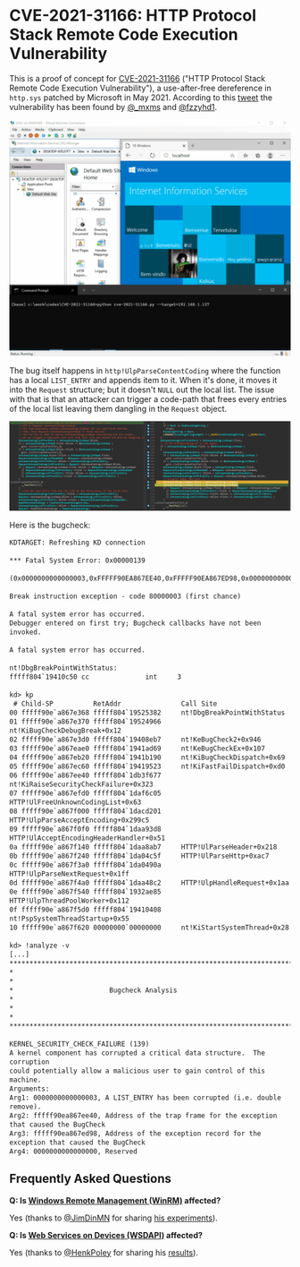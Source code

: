 # CVE-2021-31166: HTTP Protocol Stack Remote Code Execution Vulnerability

This is a proof of concept for [CVE-2021-31166](https://msrc.microsoft.com/update-guide/vulnerability/CVE-2021-31166) ("HTTP Protocol Stack Remote Code Execution Vulnerability"), a use-after-free dereference in `http.sys` patched by Microsoft in May 2021. According to this [tweet](https://twitter.com/metr0/status/1392631376592076805) the vulnerability has been found by [@_mxms](https://twitter.com/_mxms) and [@fzzyhd1](https://twitter.com/fzzyhd1).

![trigger](pics/trigger.gif)

The bug itself happens in `http!UlpParseContentCoding` where the function has a local `LIST_ENTRY` and appends item to it. When it's done, it moves it into the `Request` structure; but it doesn't `NULL` out the local list. The issue with that is that an attacker can trigger a code-path that frees every entries of the local list leaving them dangling in the `Request` object.

![rel04vsrel05](pics/rel04vsrel05.png)

Here is the bugcheck:

```
KDTARGET: Refreshing KD connection

*** Fatal System Error: 0x00000139
                       (0x0000000000000003,0xFFFFF90EA867EE40,0xFFFFF90EA867ED98,0x0000000000000000)

Break instruction exception - code 80000003 (first chance)

A fatal system error has occurred.
Debugger entered on first try; Bugcheck callbacks have not been invoked.

A fatal system error has occurred.

nt!DbgBreakPointWithStatus:
fffff804`19410c50 cc              int     3

kd> kp
 # Child-SP          RetAddr               Call Site
00 fffff90e`a867e368 fffff804`19525382     nt!DbgBreakPointWithStatus
01 fffff90e`a867e370 fffff804`19524966     nt!KiBugCheckDebugBreak+0x12
02 fffff90e`a867e3d0 fffff804`19408eb7     nt!KeBugCheck2+0x946
03 fffff90e`a867eae0 fffff804`1941ad69     nt!KeBugCheckEx+0x107
04 fffff90e`a867eb20 fffff804`1941b190     nt!KiBugCheckDispatch+0x69
05 fffff90e`a867ec60 fffff804`19419523     nt!KiFastFailDispatch+0xd0
06 fffff90e`a867ee40 fffff804`1db3f677     nt!KiRaiseSecurityCheckFailure+0x323
07 fffff90e`a867efd0 fffff804`1daf6c05     HTTP!UlFreeUnknownCodingList+0x63
08 fffff90e`a867f000 fffff804`1dacd201     HTTP!UlpParseAcceptEncoding+0x299c5
09 fffff90e`a867f0f0 fffff804`1daa93d8     HTTP!UlAcceptEncodingHeaderHandler+0x51
0a fffff90e`a867f140 fffff804`1daa8ab7     HTTP!UlParseHeader+0x218
0b fffff90e`a867f240 fffff804`1da04c5f     HTTP!UlParseHttp+0xac7
0c fffff90e`a867f3a0 fffff804`1da0490a     HTTP!UlpParseNextRequest+0x1ff
0d fffff90e`a867f4a0 fffff804`1daa48c2     HTTP!UlpHandleRequest+0x1aa
0e fffff90e`a867f540 fffff804`1932ae85     HTTP!UlpThreadPoolWorker+0x112
0f fffff90e`a867f5d0 fffff804`19410408     nt!PspSystemThreadStartup+0x55
10 fffff90e`a867f620 00000000`00000000     nt!KiStartSystemThread+0x28

kd> !analyze -v
[...]
*******************************************************************************
*                                                                             *
*                        Bugcheck Analysis                                    *
*                                                                             *
*******************************************************************************

KERNEL_SECURITY_CHECK_FAILURE (139)
A kernel component has corrupted a critical data structure.  The corruption
could potentially allow a malicious user to gain control of this machine.
Arguments:
Arg1: 0000000000000003, A LIST_ENTRY has been corrupted (i.e. double remove).
Arg2: fffff90ea867ee40, Address of the trap frame for the exception that caused the BugCheck
Arg3: fffff90ea867ed98, Address of the exception record for the exception that caused the BugCheck
Arg4: 0000000000000000, Reserved
```

## Frequently Asked Questions

**Q: Is [Windows Remote Management (WinRM)](https://docs.microsoft.com/en-us/windows/win32/winrm/portal) affected?**

Yes (thanks to [@JimDinMN](https://twitter.com/JimDinMN) for sharing [his experiments](https://twitter.com/JimDinMN/status/1395071966487269376)).

**Q: Is [Web Services on Devices (WSDAPI)](https://docs.microsoft.com/en-us/windows/win32/wsdapi/wsd-portal) affected?**

Yes (thanks to [@HenkPoley](https://twitter.com/HenkPoley) for sharing his [results](https://twitter.com/HenkPoley/status/1394309837304082439)).